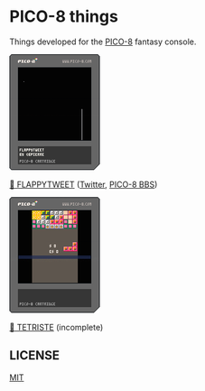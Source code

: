# PICO-8 things

Things developed for the [PICO-8](http://www.lexaloffle.com/pico-8.php) fantasy console.

![FLAPPYTWEET cartridge](flappytweet.p8.png)

[🐤 FLAPPYTWEET](flappytweet.p8) ([Twitter](https://twitter.com/bpierre/status/749950739716435968), [PICO-8 BBS](http://www.lexaloffle.com/bbs/?pid=24518#p24518))

![TETRISTE cartridge](tetriste.p8.png)

[🔲 TETRISTE](tetriste.p8) (incomplete)

## LICENSE

[MIT](https://pierre.mit-license.org/)
